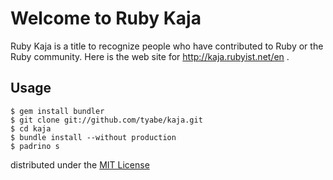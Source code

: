 # Welcome to Ruby Kaja

Ruby Kaja is a title to recognize people who have contributed to Ruby or the Ruby community.
Here is the web site for http://kaja.rubyist.net/en .

## Usage
```
$ gem install bundler
$ git clone git://github.com/tyabe/kaja.git
$ cd kaja
$ bundle install --without production
$ padrino s
```

distributed under the [MIT License](http://tyabe.mit-license.org/)
